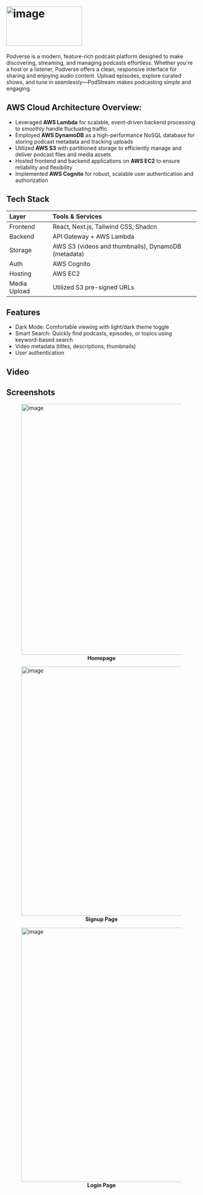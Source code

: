 # <img width="200" height="104" alt="image" src="https://github.com/user-attachments/assets/2c21c836-76e5-44cc-8750-298f52b98439" />

Podverse is a modern, feature-rich podcast platform designed to make discovering, streaming, and managing podcasts effortless. Whether you're a host or a listener, Podverse offers a clean, responsive interface for sharing and enjoying audio content. Upload episodes, explore curated shows, and tune in seamlessly—PodStream makes podcasting simple and engaging.

## AWS Cloud Architecture Overview:
- Leveraged **AWS Lambda** for scalable, event-driven backend processing to smoothly handle fluctuating traffic
- Employed **AWS DynamoDB** as a high-performance NoSQL database for storing podcast metadata and tracking uploads
- Utilized **AWS S3** with partitioned storage to efficiently manage and deliver podcast files and media assets
- Hosted frontend and backend applications on **AWS EC2** to ensure reliability and flexibility
- Implemented **AWS Cognito** for robust, scalable user authentication and authorization
  
## Tech Stack

| Layer        | Tools & Services                                   |
| :----------- | :------------------------------------------------  |
| Frontend     | React, Next.js, Tailwind CSS, Shadcn               |
| Backend      | API Gateway + AWS Lambda                           |
| Storage      | AWS S3 (videos and thumbnails), DynamoDB (metadata)|
| Auth         | AWS Cognito                                        |
| Hosting      | AWS EC2                                            |
| Media Upload | Utilized S3 pre-signed URLs                        |

## Features
- Dark Mode: Comfortable viewing with light/dark theme toggle
- Smart Search: Quickly find podcasts, episodes, or topics using keyword-based search
- Video metadata (titles, descriptions, thumbnails)
- User authentication

## Video


## Screenshots
<figure>
 <img width="1277" height="662" alt="image" src="https://github.com/user-attachments/assets/0fc1790e-7570-485b-911f-8d7dcb652f3e" />
  <figcaption style="text-align: center;"><strong>Homepage</strong></figcaption>
</figure>

<figure>
  <img width="1278" height="658" alt="image" src="https://github.com/user-attachments/assets/ce7b3a08-9fa2-43af-8558-e0022df02adf" />
  <figcaption style="text-align: center;"><strong>Signup Page</strong></figcaption>
</figure>

<figure>
  <img width="1272" height="671" alt="image" src="https://github.com/user-attachments/assets/68b0f490-5be4-43e8-88cb-8c5d7892bc00" />
  <figcaption style="text-align: center;"><strong>Login Page</strong></figcaption>
</figure>










